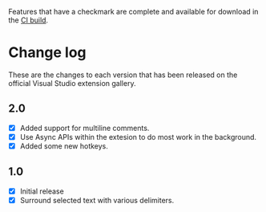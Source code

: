 Features that have a checkmark are complete and available for
download in the
[CI build](http://vsixgallery.com/extension/4c807d55-9263-4ce0-9c1a-bfef58e96b02/).

# Change log

These are the changes to each version that has been released
on the official Visual Studio extension gallery.

## 2.0

- [x] Added support for multiline comments.
- [x] Use Async APIs within the extesion to do most work in the background.
- [x] Added some new hotkeys.

## 1.0

- [x] Initial release
- [x] Surround selected text with various delimiters.
